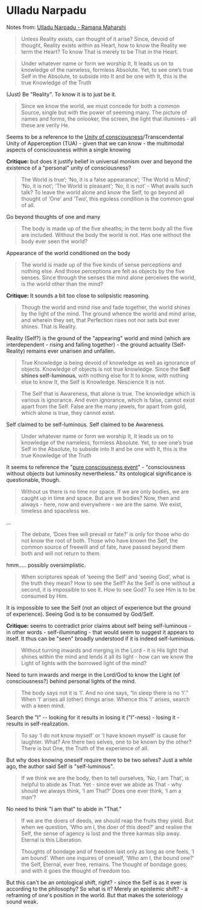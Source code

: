 # Ulladu Narpadu

Notes from: [Ulladu Narpadu - Ramana Maha](https://ropeandsnake.files.wordpress.com/2020/10/ulladu-narpadu-with-supplement.pdf)[rshi](https://ropeandsnake.files.wordpress.com/2020/10/ulladu-narpadu-with-supplement.pdf)

> Unless Reality exists, can thought of it arise? Since, devoid of thought, Reality exists within as Heart, how to know the Reality we term the Heart? To know That is merely to be That in the Heart.

> Under whatever name or form we worship It, It leads us on to knowledge of the nameless, formless Absolute. Yet, to see one’s true Self in the Absolute, to subside into It and be one with It, this is the true Knowledge of the Truth

(Just) Be "Reality". To know it is to just be it.

> Since we know the world, we must concede for both a common Source, single but with the power of seeming many. The picture of names and forms, the onlooker, the screen, the light that illumines - all these are verily He.

Seems to be a reference to the [Unity of consciousness](https://plato.stanford.edu/entries/consciousness-unity/)/Transcendental Unity of Apperception (TUA) - given that we can know - the multimodal aspects of consciousness within a single knowing

**Critique:** but does it justify belief in universal monism over and beyond the existence of a "personal" unity of consciousness?

> The World is true’; ‘No, it is a false appearance’; ‘The World is Mind’; ‘No, it is not’; ‘The World is pleasant’; ‘No, it is not’ - What avails such talk? To leave the world alone and know the Self, to go beyond all thought of ‘One’ and ‘Two’, this egoless condition is the common goal of all.

Go beyond thoughts of one and many

> The body is made up of the five sheaths; in the term body all the five are included. Without the body the world is not. Has one without the body ever seen the world?

Appearance of the world conditioned on the body

> The world is made up of the five kinds of sense perceptions and nothing else. And those perceptions are felt as objects by the five senses. Since through the senses the mind alone perceives the world, is the world other than the mind?

**Critique:** It sounds a bit too close to solipsistic reasoning.

> Though the world and mind rise and fade together, the world shines by the light of the mind. The ground whence the world and mind arise, and wherein they set, that Perfection rises not nor sets but ever shines. That is Reality.

Reality (Self?) is the ground of the "appearing" world and mind (which are interdependent - rising and falling together) - the ground actuality (Self-Reality) remains ever unarisen and unfallen.

> True Knowledge is being devoid of knowledge as well as ignorance of objects. Knowledge of objects is not true knowledge. Since the **Self shines self-luminous**, with nothing else for It to know, with nothing else to know It, the Self is Knowledge. Nescience It is not.

> The Self that is Awareness, that alone is true. The knowledge which is various is ignorance. And even ignorance, which is false, cannot exist apart from the Self. False are the many jewels, for apart from gold, which alone is true, they cannot exist.

Self claimed to be self-luminous. Self claimed to be Awareness.

> Under whatever name or form we worship It, It leads us on to knowledge of the nameless, formless Absolute. Yet, to see one’s true Self in the Absolute, to subside into It and be one with It, this is the true Knowledge of the Truth

It seems to reference the "[pure consciousness event](https://plato.stanford.edu/entries/mysticism/#PureConsEven')" - "consciousness without objects but luminosity nevertheless." Its ontological significance is questionable, though.

> Without us there is no time nor space. If we are only bodies, we are caught up in time and space. But are we bodies? Now, then and always - here, now and everywhere - we are the same. We exist, timeless and spaceless we.

...

> The debate, ‘Does free will prevail or fate?’ is only for those who do not know the root of both. Those who have known the Self, the common source of freewill and of fate, have passed beyond them both and will not return to them.

hmm..... possibly oversimplistic.

> When scriptures speak of ‘seeing the Self’ and ‘seeing God’, what is the truth they mean? How to see the Self? As the Self is one without a second, it is impossible to see it. How to see God? To see Him is to be consumed by Him.

It is impossible to see the Self (not an object of experience but the ground of experience). Seeing God is to be consumed by God/Self.

**Critique:** seems to contradict prior claims about self being self-luminous - in other words - self-illuminating - that would seem to suggest it appears to itself. It thus can be "seen" broadly understood if it is indeed self-luminious.&#x20;

> Without turning inwards and merging in the Lord - it is His light that shines within the mind and lends it all its light - how can we know the Light of lights with the borrowed light of the mind?

Need to turn inwards and merge in the Lord/God to know the Light (of consciousness?) behind personal lights of the mind.

> The body says not it is ‘I’. And no one says, “In sleep there is no ‘I’.” When ‘I’ arises all (other) things arise. Whence this ‘I’ arises, search with a keen mind.

Search the "I" -- looking for it results in losing it ("I"-ness) - losing it - results in self-realization.

> To say ‘I do not know myself’ or ‘I have known myself’ is cause for laughter. What? Are there two selves, one to be known by the other? There is but One, the Truth of the experience of all.

But why does knowing oneself require there to be two selves? Just a while ago, the author said Self is "self-luminous".

> If we think we are the body, then to tell ourselves, ‘No, I am That’, is helpful to abide as That. Yet - since ever we abide as That - why should we always think, ‘I am That?’ Does one ever think, ‘I am a man’?

No need to think "I am that" to abide in "That."

> If we are the doers of deeds, we should reap the fruits they yield. But when we question, ‘Who am I, the doer of this deed?’ and realise the Self, the sense of agency is lost and the three karmas slip away. Eternal is this Liberation.
>
>
>
> Thoughts of bondage and of freedom last only as long as one feels, ‘I am bound’. When one inquires of oneself, ‘Who am I, the bound one?’ the Self, Eternal, ever free, remains. The thought of bondage goes; and with it goes the thought of freedom too.

But this can't be an ontological shift, right? - since the Self is as it ever is according to the philosophy? So what is it? Merely an epistemic shift?  - a reframing of one's position in the world. But that makes the soteriology sound weak.
